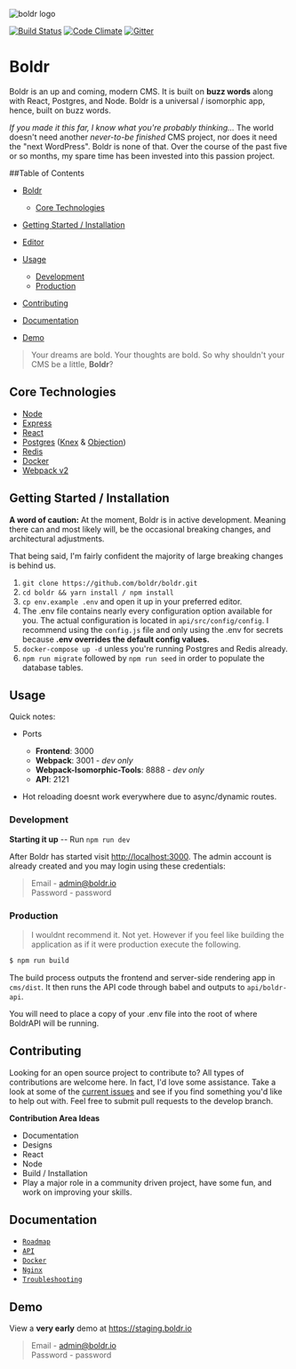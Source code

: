 ![boldr logo](https://boldr.io/logo.png)

[![Build Status][circle-img]][circle-link] [![Code Climate][cc-img]][cc-link] [![Gitter][gitter-img]][gitter-link]

# Boldr

Boldr is an up and coming, modern CMS. It is built on **buzz words** along with React, Postgres, and Node. Boldr is a universal / isomorphic app, hence, built on buzz words.

_If you made it this far, I know what you're probably thinking..._ The world doesn't need another _never-to-be finished_ CMS project, nor does it need the "next WordPress". Boldr is none of that. Over the course of the past five or so months, my spare time has been invested into this passion project.

<!-- TOC depthFrom:1 depthTo:6 withLinks:1 updateOnSave:1 orderedList:0 -->

 ##Table of Contents

- [Boldr](#boldr)

  - [Core Technologies](#core-technologies)

- [Getting Started / Installation](#getting-started-installation)

- [Editor](#editor)

- [Usage](#usage)

  - [Development](#development)
  - [Production](#production)

- [Contributing](#contributing)

- [Documentation](#documentation)

- [Demo](#demo)

<!-- /TOC -->

 > Your dreams are bold. Your thoughts are bold. So why shouldn't your CMS be a little, **Boldr**?

## Core Technologies

- [Node](https://github.com/nodejs/node)
- [Express](https://github.com/expressjs/express)
- [React](https://github.com/facebook/react)
- [Postgres](https://github.com/postgres/postgres) ([Knex](http://knexjs.org/) & [Objection](https://github.com/Vincit/objection.js/))
- [Redis](http://redis.io/)
- [Docker](https://github.com/docker/docker)
- [Webpack v2](https://github.com/webpack/webpack)

## Getting Started / Installation

**A word of caution:** At the moment, Boldr is in active development. Meaning there can and most likely will, be the occasional breaking changes, and architectural adjustments.

That being said, I'm fairly confident the majority of large breaking changes is behind us.

1. `git clone https://github.com/boldr/boldr.git`
2. `cd boldr && yarn install / npm install`
3. `cp env.example .env` and open it up in your preferred editor.
4. The .env file contains nearly every configuration option available for you. The actual configuration is located in `api/src/config/config`. I recommend using the `config.js` file and only using the .env for secrets because **.env overrides the default config values.**
5. `docker-compose up -d` unless you're running Postgres and Redis already.
6. `npm run migrate` followed by `npm run seed` in order to populate the database tables.

## Usage

Quick notes:

- Ports

  - **Frontend**: 3000
  - **Webpack**: 3001 - _dev only_
  - **Webpack-Isomorphic-Tools**: 8888 - _dev only_
  - **API**: 2121

- Hot reloading doesnt work everywhere due to async/dynamic routes.

### Development

**Starting it up** -- Run `npm run dev`

After Boldr has started visit <http://localhost:3000>. The admin account is already created and you may login using these credentials:

> Email - admin@boldr.io<br>
> Password - password

### Production

> I wouldnt recommend it. Not yet. However if you feel like building the application as if it were production execute the following.

```bash
$ npm run build
```

The build process outputs the frontend and server-side rendering app in `cms/dist`. It then runs the API code through babel and outputs to `api/boldr-api`.

You will need to place a copy of your .env file into the root of where BoldrAPI will be running.

## Contributing

Looking for an open source project to contribute to? All types of contributions are welcome here. In fact, I'd love some assistance. Take a look at some of the [current issues](https://github.com/boldr/boldr/issues) and see if you find something you'd like to help out with. Feel free to submit pull requests to the develop branch.

**Contribution Area Ideas**

- Documentation
- Designs
- React
- Node
- Build / Installation
- Play a major role in a community driven project, have some fun, and work on improving your skills.

## Documentation

- [`Roadmap`](ROADMAP.md)
- [`API`](https://docs.boldr.io)
- [`Docker`](docs/docker.md)
- [`Nginx`](docs/nginx.md)
- [`Troubleshooting`](docs/troubleshooting.md)

## Demo

View a **very early** demo at <https://staging.boldr.io>

> Email - admin@boldr.io<br>
> Password - password

[cc-img]: https://codeclimate.com/github/boldr/boldr/badges/gpa.svg
[cc-link]: https://codeclimate.com/github/boldr/boldr
[circle-img]: https://circleci.com/gh/boldr/boldr.svg?style=svg
[circle-link]: https://circleci.com/gh/boldr/boldr
[gitter-img]: https://badges.gitter.im/Join%20Chat.svg
[gitter-link]: https://gitter.im/boldr/Lobby?utm_source=badge&utm_medium=badge&utm_campaign=pr-badge&utm_content=badge
